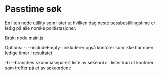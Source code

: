# Passtime søk
En liten node utillity som lister ut hvilken dag neste passbestillingstime er ledig på alle norske politistasjoner.

Bruk:
node main.js

Options:
-i --includeEmpty : inkluderer også kontorer som ikke har noen ledige timer i resultatet


-b --branches <kommaseparert liste av søkeord> : lister kun ut kontorer som treffer på et av søkeordene